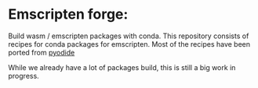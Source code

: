Emscripten forge:
=========================

Build wasm / emscripten packages with conda.
This repository consists of recipes for conda packages for emscripten.
Most of the recipes have been ported from [pyodide](https://pyodide.org/en/stable/)

While we already have a lot of packages build, this is still a big work in progress.
